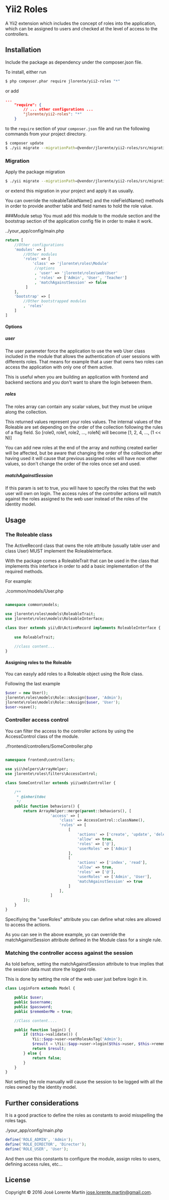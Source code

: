 Yii2 Roles
==========

A Yii2 extension which includes the concept of roles into the application, which 
can be assigned to users and checked at the level of access to the controllers.

## Installation

Include the package as dependency under the composer.json file.

To install, either run

```bash
$ php composer.phar require jlorente/yii2-roles "*"
```

or add

```json
...
    "require": {
        // ... other configurations ...
        "jlorente/yii2-roles": "*"
    }
```

to the ```require``` section of your `composer.json` file and run the following 
commands from your project directory.
```bash
$ composer update
$ ./yii migrate --migrationPath=@vendor/jlorente/yii2-roles/src/migrations
```

### Migration
Apply the package migration
```bash
$ ./yii migrate --migrationPath=@vendor/jlorente/yii2-roles/src/migrations
```
or extend this migration in your project and apply it as usually.

You can override the roleableTableName() and the roleFieldName() methods in 
order to provide another table and field names to hold the role value.

###Module setup
You must add this module to the module section and the bootstrap section of the 
application config file in order to make it work.
  
../your_app/config/main.php
```php
return [
    //Other configurations
    'modules' => [
        //Other modules
        'roles' => [
            'class' => 'jlorente\roles\Module'
             //options
             , 'user' => 'jlorente\roles\web\User'
             , 'roles' => ['Admin', 'User', 'Teacher']
             , 'matchAgainstSession' => false
         ]
    ],
    'bootstrap' => [
        //Other bootstrapped modules
        , 'roles'
    ]
]
```
#### Options

##### user
The user parameter force the application to use the web User class included in 
the module that allows the authentication of user sessions with differents roles. 
That means for example that a user that owns two roles can access the application 
with only one of them active. 

This is useful when you are building an application with frontend and backend 
sections and you don't want to share the login between them.

##### roles
The roles array can contain any scalar values, but they must be unique along the 
collection. 

This returned values represent your roles values. The internal values of the 
Roleable are set depending on the order of the collection following the rules of 
a flag field.
So [role0, role1, role2, ..., roleN] will become [1, 2, 4, ..., (1 << N)]

You can add new roles at the end of the array and nothing created earlier will 
be affected, but be aware that changing the order of the collection after having 
used it will cause that previous assigned roles will have now other values, so 
don't change the order of the roles once set and used.

##### matchAgainstSession
If this param is set to true, you will have to specify the roles that the web 
user will own on login. The access rules of the controller actions will match 
against the roles assigned to the web user instead of the roles of the identity 
model.

## Usage

### The Roleable class

The ActiveRecord class that owns the role attribute (usually table user and class
User) MUST implement the RoleableInterface.

With the package comes a RoleableTrait that can be used in the class that implements 
this interface in order to add a basic implementation of the required methods.

For example:

./common/models/User.php
```php

namespace common\models;

use jlorente\roles\models\RoleableTrait;
use jlorente\roles\models\RoleableInterface;
 
class User extends yii\db\ActiveRecord implements RoleableInterface {
    
    use RoleableTrait;

    //class content...
}
```

#### Assigning roles to the Roleable

You can easyly add roles to a Roleable object using the Role class.

Following the last example
```php
$user = new User();
jlorente\roles\models\Role::sAssign($user, 'Admin');
jlorente\roles\models\Role::sAssign($user, 'User');
$user->save();
```

### Controller access control

You can filter the access to the controller actions by using the AccessControl 
class of the module.

./frontend/controllers/SomeController.php
```php

namespace frontend\controllers;

use yii\helpers\ArrayHelper;
use jlorente\roles\filters\AccessControl;
 
class SomeController extends yii\web\Controller {

    /**
     * @inheritdoc
     */
    public function behaviors() {
        return ArrayHelper::merge(parent::behaviors(), [
                    'access' => [
                        'class' => AccessControl::className(),
                        'rules' => [
                            [
                                'actions' => ['create', 'update', 'delete'],
                                'allow' => true,
                                'roles' => ['@'],
                                'userRoles' => ['Admin']
                            ],
                            [
                                'actions' => ['index', 'read'],
                                'allow' => true,
                                'roles' => ['@'],
                                'userRoles' => ['Admin', 'User'],
                                'matchAgainstSession' => true
                            ]
                        ],
                    ]
        ]);
    }
}
```
Specifiying the "userRoles" attribute you can define what roles are allowed to 
access the actions.

As you can see in the above example, yo can override the matchAgainstSession 
attribute defined in the Module class for a single rule.

### Matching the controller access against the session

As told before, setting the matchAgainstSession attribute to true implies that 
the session data must store the logged role. 

This is done by setting the role of the web user just before login it in.

```php
class LoginForm extends Model {

    public $user;
    public $username;
    public $password;
    public $rememberMe = true;

    //Class content....

    public function login() {
        if ($this->validate()) {
            Yii::$app->user->setRolesAsTag('Admin');
            $result = \Yii::$app->user->login($this->user, $this->rememberMe ? 3600 * 24 * 30 : 0);
            return $result;
        } else {
            return false;
        }
    }
}
```
Not setting the role manually will cause the session to be logged with all the 
roles owned by the identity model.

## Further considerations

It is a good practice to define the roles as constants to avoid misspelling the 
roles tags. 

./your_app/config/main.php
```php
define('ROLE_ADMIN', 'Admin');
define('ROLE_DIRECTOR', 'Director');
define('ROLE_USER', 'User');
```

And then use this constants to configure the module, assign roles to users, 
defining access rules, etc... 

## License 
Copyright &copy; 2016 José Lorente Martín <jose.lorente.martin@gmail.com>.
